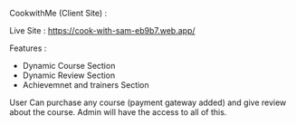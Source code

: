 CookwithMe (Client Site) : 



Live Site :   https://cook-with-sam-eb9b7.web.app/

Features :    

* Dynamic Course Section 
* Dynamic Review Section
* Achievemnet and trainers Section

User Can purchase any course (payment gateway added) and give review about the course.
Admin will have the access to all of this.
